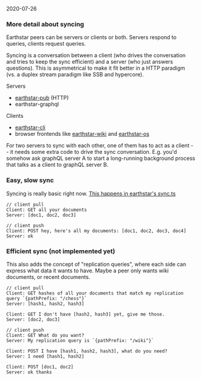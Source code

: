 2020-07-26

### More detail about syncing

Earthstar peers can be servers or clients or both.  Servers respond to queries, clients request queries.

Syncing is a conversation between a client (who drives the conversation and tries to keep the sync efficient) and a server (who just answers questions).  This is asymmetrical to make it fit better in a HTTP paradigm (vs. a duplex stream paradigm like SSB and hypercore).

Servers
* [earthstar-pub](https://github.com/cinnamon-bun/earthstar-pub) (HTTP)
* earthstar-graphql

Clients
* [earthstar-cli](https://github.com/cinnamon-bun/earthstar-cli)
* browser frontends like [earthstar-wiki](https://github.com/cinnamon-bun/earthstar-wiki) and [earthstar-os](https://github.com/cinnamon-bun/earthstar-os)

For two servers to sync with each other, one of them has to act as a client -- it needs some extra code to drive the sync conversation.  E.g. you'd somehow ask graphQL server A to start a long-running background process that talks as a client to graphQL server B.

### Easy, slow sync

Syncing is really basic right now.  [This happens in earthstar's sync.ts](https://github.com/cinnamon-bun/earthstar/blob/master/src/sync.ts#L129-L190)

```
// client pull
Client: GET all your documents
Server: [doc1, doc2, doc3]

// client push
Client: POST hey, here's all my documents: [doc1, doc2, doc3, doc4]
Server: ok
```

### Efficient sync (not implemented yet)

This also adds the concept of "replication queries", where each side can express what data it wants to have.  Maybe a peer only wants wiki documents, or recent documents.

```
// client pull
Client: GET hashes of all your documents that match my replication query `{pathPrefix: "/chess"}`
Server: [hash1, hash2, hash3]

Client: GET I don't have [hash2, hash3] yet, give me those.
Server: [doc2, doc3]

// client push
Client: GET What do you want?
Server: My replication query is `{pathPrefix: "/wiki"}`

Client: POST I have [hash1, hash2, hash3], what do you need?
Server: I need [hash1, hash2]

Client: POST [doc1, doc2]
Server: ok thanks
```
